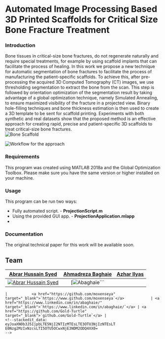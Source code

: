 # Automated Image Processing Based 3D Printed Scaffolds for Critical Size Bone Fracture Treatment

### Introduction
Bone tissues in critical-size bone fractures, do not regenerate naturally and require special treatments, for example by using scaffold implants that can facilitate the process of healing. In this work we propose a new technique for automatic segmentation of bone fractures to facilitate the process of manufacturing the patient-specific scaffolds. To achieve this, after pre-processing the acquired 3D Computed Tomography (CT) images, we use thresholding segmentation to extract the bone from the scan. This step is followed by orientation optimization of the segmentation result by taking advantage of a global optimization technique, namely Simulated Annealing, to ensure maximized visibility of the fracture in a projected view. Binary hole-filling techniques and bone thickness estimation is then used to create a 3D template to be sent for scaffold printing. Experiments with both synthetic and real datasets show that the proposed method is an effective approach for creating rapid, precise and patient-specific 3D scaffolds to treat critical-size bone fractures.  
![Bone Scaffold](https://i.imgur.com/2RhLnXO.jpg)

![Workflow for the approach](https://i.imgur.com/AWQE0vJ.png)

### Requirements
This program was created using MATLAB 2018a and the Global Optimization Toolbox. Please make sure you have the same version or higher installed on your machine.

### Usage

This program can be run two ways:
- Fully automated script. - **ProjectionScript.m**
- Using the provided GUI app. - **ProjectionApplication.mlapp**
- 
### Documentation

The original technical paper for this work will be available soon.

## Team

|                <a href="https://github.com/moxenseya" target="_blank">**Abrar Hussain Syed**</a>                |       <a href="https://www.linkedin.com/in/abaghaie/" target="_blank">**Ahmadreza Baghaie**</a>       |         <a href="https://www.researchgate.net/profile/Azhar_Ilyas" target="_blank">**Azhar Ilyas**</a>          |
| :----------------------------------------------------------------------------------------------------------------: | :-----------------------------------------------------------------------------: | :-----------------------------------------------------------------------------------: |
| [![Abrar Hussain Syed](https://moxenseya.me/img/Face1.jpg)](https://github.com/moxenseya) |                  [![Abaghaie](https://media.licdn.com/dms/image/C4E03AQHTlW3tNj-m5Q/profile-displayphoto-shrink_800_800/0?e=1577923200&v=beta&t=Eal41oAW0KUdQmtzJraA1-x4Z8b__uCmMsUhVzlxtA4)```
<!-- .element height="50%" width="50%" -->
``` ](https://github.com/gint0kix)                  |                    [![Kim](LINK)](https://github.com/Gold-Turtle)                     |
|           <a href="https://github.com/moxenseya" target="_blank">`https://www.github.com/moxenseya`</a>            | <a href="https://www.linkedin.com/in/abaghaie/" target="_blank">`https://www.linkedin.com/in/abaghaie/`</a> | <a href="https://github.com/Gold-Turtle" target="_blank">`github.com/Gold-Turtle`</a> |
<!--stackedit_data:
eyJoaXN0b3J5IjpbLTE5NjI2NTIzMTEsLTE3OTU3NjIzNTEsLT
E0Nzg2MzIxNzcsLTI5OTU5OCwxNjE3NDM2ODQ4XX0=
-->